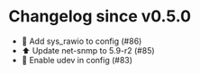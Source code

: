 # Changelog since v0.5.0
- 🔨 Add sys_rawio to config (#86) 
- ⬆ Update net-snmp to 5.9-r2 (#85) 
- 🔨 Enable udev in config (#83) 
